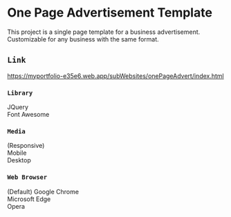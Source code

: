 # One Page Advertisement Template

This project is a single page template for a business advertisement. Customizable for any business with the same format.

## `Link`

https://myportfolio-e35e6.web.app/subWebsites/onePageAdvert/index.html

### `Library`

JQuery\
Font Awesome

### `Media`

(Responsive)\
Mobile\
Desktop

### `Web Browser`

(Default) Google Chrome\
Microsoft Edge\
Opera

